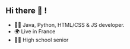 ## Hi there 👋 !
- 👨‍💻 Java, Python, HTML/CSS & JS developer.
- 🌍 Live in France
- 👨‍🎓 High school senior
